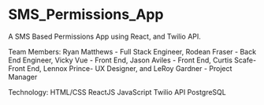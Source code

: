 # SMS_Permissions_App

A SMS Based Permissions App using React, and Twilio API.

Team Members: Ryan Matthews - Full Stack Engineer, Rodean Fraser - Back End Engineer, Vicky Vue - Front End, Jason Aviles - Front End, Curtis Scafe- Front End, Lennox Prince- UX Designer, and LeRoy Gardner - Project Manager 

Technology: 
HTML/CSS
ReactJS
JavaScript
Twilio API
PostgreSQL

